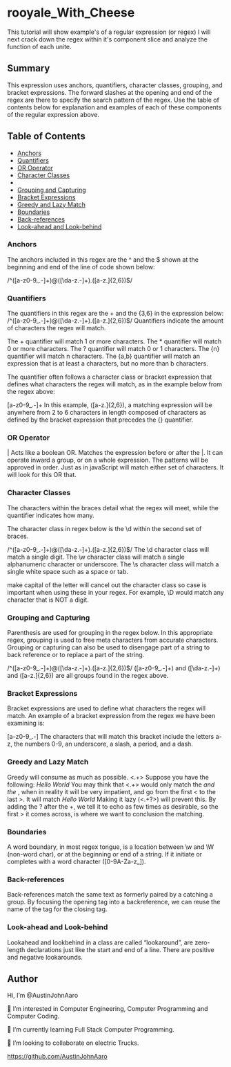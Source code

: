 # rooyale_With_Cheese

This tutorial will show example's of a regular expression (or regex) I will next crack down the regex within it's component slice and analyze the function of each unite. 

## Summary

This expression uses anchors, quantifiers, character classes, grouping, and bracket expressions. The forward slashes at the opening and end of the regex are there to specify the search pattern of the regex. Use the table of contents below for explanation and examples of each of these components of the regular expression above. 

## Table of Contents

- [Anchors](#anchors)
- [Quantifiers](#quantifiers)
- [OR Operator](#or-operator)
- [Character Classes](#character-classes)
- 
- [Grouping and Capturing](#grouping-and-capturing)
- [Bracket Expressions](#bracket-expressions)
- [Greedy and Lazy Match](#greedy-and-lazy-match)
- [Boundaries](#boundaries)
- [Back-references](#back-references)
- [Look-ahead and Look-behind](#look-ahead-and-look-behind)



### Anchors
The anchors included in this regex are the ^ and the $ shown at the beginning and end of the line of code shown below:

/^([a-z0-9_\.-]+)@([\da-z\.-]+)\.([a-z\.]{2,6})$/

### Quantifiers
The quantifiers in this regex are the + and the {3,6} in the expression below:
/^([a-z0-9_\.-]+)@([\da-z\.-]+)\.([a-z\.]{2,6})$/
Quantifiers indicate the amount of characters the regex will match.

The + quantifier will match 1 or more characters. The * quantifier will match 0 or more characters. The ? quantifier will match 0 or 1 characters. The {n} quantifier will match n characters. The {a,b} quantifier will match an expression that is at least a characters, but no more than b characters.

The quantifier often follows a character class or bracket expression that defines what characters the regex will match, as in the example below from the regex above:

[a-z0-9_\.-]+
In this example, ([a-z\.]{2,6}), a matching expression will be anywhere from 2 to 6 characters in length composed of characters as defined by the bracket expression that precedes the {} quantifier. 

### OR Operator
| Acts like a boolean OR. Matches the expression before or after the |. It can operate inward a group, or on a whole expression. The patterns will be approved in order. Just as in javaScript will match either set of characters. It will look for this OR that.

### Character Classes
The characters within the braces detail what the regex will meet, while the quantifier indicates how many.

The character class in regex below is the \d within the second set of braces.

/^([a-z0-9_\.-]+)@([\da-z\.-]+)\.([a-z\.]{2,6})$/
The \d character class will match a single digit. The \w character class will match a single alphanumeric character or underscore. The \s character class will match a single white space such as a space or tab.

make capital of the letter will cancel out the character class so case is important when using these in your regex. For example, \D would match any character that is NOT a digit. 

### Grouping and Capturing
Parenthesis are used for grouping in the regex below. In this appropriate regex, grouping is used to free meta characters from accurate characters. Grouping or capturing can also be used to disengage part of a string to back reference or to replace a part of the string.

/^([a-z0-9_\.-]+)@([\da-z\.-]+)\.([a-z\.]{2,6})$/
([a-z0-9_\.-]+) and ([\da-z\.-]+) and ([a-z\.]{2,6}) are all groups found in the regex above. 

### Bracket Expressions
Bracket expressions are used to define what characters the regex will match. An example of a bracket expression from the regex we have been examining is:

[a-z0-9_\.-]
The characters that will match this bracket include the letters a-z, the numbers 0-9, an underscore, a slash, a period, and a dash.



### Greedy and Lazy Match 
Greedy will consume as much as possible.  <.+> Suppose you have the following: <em>Hello World</em>
You may think that <.+>  would only match the <em> and the </em>, when in reality it will be very impatient, and go from the first < to the last >. It will match <em>Hello World</em> 
Making it lazy (<.+?>) will prevent this. By adding the ? after the +, we tell it to echo as few times as desirable, so the first > it comes across, is where we want to conclusion the matching. 

### Boundaries 
A word boundary, in most regex tongue, is a location between \w and \W (non-word char), or at the beginning or end of a string. If it initiate or completes  with a word character ([0-9A-Za-z_]).


### Back-references
Back-references match the same text as formerly paired by a catching a group.  By focusing the opening tag into a backreference, we can reuse the name of the tag for the closing tag.

### Look-ahead and Look-behind
Lookahead and lookbehind in a class are called “lookaround”, are zero-length declarations just like the start and end of a line. There are positive and negative lookarounds.

## Author

Hi, I’m @AustinJohnAaro

👀 I’m interested in Computer Engineering, Computer Programming and Computer Coding.

🌱 I’m currently learning Full Stack Computer Programming.

💞️ I’m looking to collaborate on electric Trucks.

 <https://github.com/AustinJohnAaro>
 
 